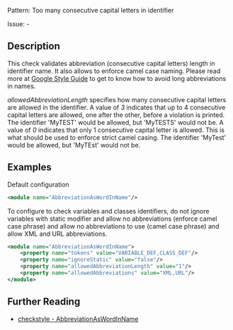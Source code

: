 Pattern: Too many consecutive capital letters in identifier

Issue: -

## Description

This check validates abbreviation (consecutive capital letters) length in identifier name. It also allows to enforce camel case naming. Please read more at [Google Style Guide](http://checkstyle.sourceforge.net/reports/google-java-style-20170228.html#s5.3-camel-case) to get to know how to avoid long abbreviations in names. 

_allowedAbbreviationLength_ specifies how many consecutive capital letters are allowed in the identifier. A value of _3_ indicates that up to 4 consecutive capital letters are allowed, one after the other, before a violation is printed. The identifier 'MyTEST' would be allowed, but 'MyTESTS' would not be. A value of _0_ indicates that only 1 consecutive capital letter is allowed. This is what should be used to enforce strict camel casing. The identifier 'MyTest' would be allowed, but 'MyTEst' would not be. 

## Examples

Default configuration 


```xml
<module name="AbbreviationAsWordInName"/>
```


To configure to check variables and classes identifiers, do not ignore variables with static modifier and allow no abbreviations (enforce camel case phrase) and allow no abbreviations to use (camel case phrase) and allow XML and URL abbreviations. 


```xml
<module name="AbbreviationAsWordInName">
    <property name="tokens" value="VARIABLE_DEF,CLASS_DEF"/>
    <property name="ignoreStatic" value="false"/>
    <property name="allowedAbbreviationLength" value="1"/>
    <property name="allowedAbbreviations" value="XML,URL"/>
</module>
```

## Further Reading

* [checkstyle - AbbreviationAsWordInName](https://checkstyle.sourceforge.io/checks/naming/abbreviationaswordinname/abbreviationaswordinname.html#AbbreviationAsWordInName)
